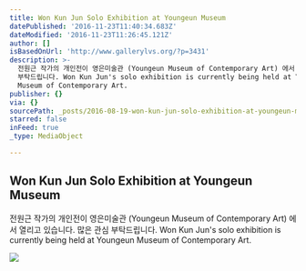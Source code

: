 ```yaml
---
title: Won Kun Jun Solo Exhibition at Youngeun Museum
datePublished: '2016-11-23T11:40:34.683Z'
dateModified: '2016-11-23T11:26:45.121Z'
author: []
isBasedOnUrl: 'http://www.gallerylvs.org/?p=3431'
description: >-
  전원근 작가의 개인전이 영은미술관 (Youngeun Museum of Contemporary Art) 에서 열리고 있습니다. 많은 관심
  부탁드립니다. Won Kun Jun's solo exhibition is currently being held at Youngeun
  Museum of Contemporary Art.
publisher: {}
via: {}
sourcePath: _posts/2016-08-19-won-kun-jun-solo-exhibition-at-youngeun-museum.md
starred: false
inFeed: true
_type: MediaObject

---
```

<article style=""><h1>Won Kun Jun Solo Exhibition at Youngeun Museum</h1><p>전원근 작가의 개인전이 영은미술관 (Youngeun Museum of Contemporary Art) 에서 열리고 있습니다. 많은 관심 부탁드립니다. Won Kun Jun's solo exhibition is currently being held at Youngeun Museum of Contemporary Art.</p><img src="http://www.gallerylvs.org/wp-content/uploads/2016/07/KakaoTalk_20160723_134827564.jpg" /></article>
